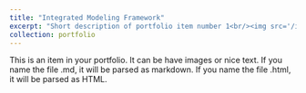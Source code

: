```yaml
---
title: "Integrated Modeling Framework"
excerpt: "Short description of portfolio item number 1<br/><img src='/images/fig2.png'>"
collection: portfolio
---
```


This is an item in your portfolio. It can be have images or nice text. If you name the file .md, it will be parsed as markdown. If you name the file .html, it will be parsed as HTML. 
